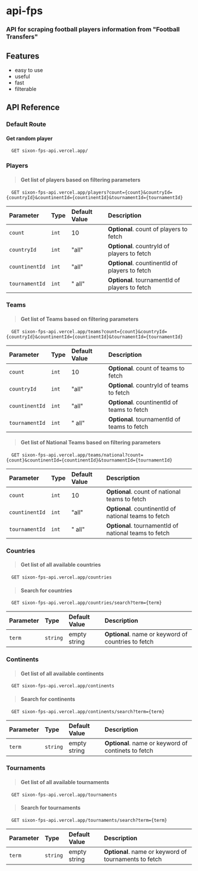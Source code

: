 # api-fps
### API for scraping football players information from "Football Transfers"


## Features

- easy to use
- useful
- fast
- filterable


## API Reference

### Default Route
#### Get random player

```
  GET sixon-fps-api.vercel.app/
```

### **Players**
>#### Get list of players based on filtering parameters

```
  GET sixon-fps-api.vercel.app/players?count={count}&countryId={countryId}&countinentId={countinentId}&tournamentId={tournamentId}
```

| Parameter           | Type     | Default Value  | Description                                     |
| :------------------ | :------- | :------------- |:----------------------------------------------- |
| `count`             | `int`    | 10             | **Optional**. count of players to fetch         |
| `countryId`         | `int`    | "all"          | **Optional**. countryId of players to fetch     |
| `countinentId`      | `int`    | "all"          | **Optional**. countinentId of players to fetch  |
| `tournamentId`      | `int`    | " all"         | **Optional**. tournamentId of players to fetch  |


### **Teams**
>#### Get list of Teams based on filtering parameters

```
  GET sixon-fps-api.vercel.app/teams?count={count}&countryId={countryId}&countinentId={countinentId}&tournamentId={tournamentId}
```

| Parameter           | Type     | Default Value  | Description                                     |
| :------------------ | :------- | :------------- |:----------------------------------------------- |
| `count`             | `int`    | 10             | **Optional**. count of teams to fetch         |
| `countryId`         | `int`    | "all"          | **Optional**. countryId of teams to fetch     |
| `countinentId`      | `int`    | "all"          | **Optional**. countinentId of teams to fetch  |
| `tournamentId`      | `int`    | " all"         | **Optional**. tournamentId of teams to fetch  |


>#### Get list of National Teams based on filtering parameters

```
  GET sixon-fps-api.vercel.app/teams/national?count={count}&countinentId={countinentId}&tournamentId={tournamentId}
```

| Parameter           | Type     | Default Value  | Description                                     |
| :------------------ | :------- | :------------- |:----------------------------------------------- |
| `count`             | `int`    | 10             | **Optional**. count of national teams to fetch         |
| `countinentId`      | `int`    | "all"          | **Optional**. countinentId of national teams to fetch  |
| `tournamentId`      | `int`    | " all"         | **Optional**. tournamentId of national teams to fetch  |



### **Countries**
>#### Get list of all available countries 
```
  GET sixon-fps-api.vercel.app/countries
```
>#### Search for countries 
```
  GET sixon-fps-api.vercel.app/countries/search?term={term}
```
| Parameter           | Type     | Default Value  | Description                                          |
| :------------------ | :------- | :------------- |:---------------------------------------------------- |
| `term`              | `string` | empty string   | **Optional**. name or keyword of countries to fetch  |

### **Continents**
>#### Get list of all available continents 
```
  GET sixon-fps-api.vercel.app/continents
```
>#### Search for continents 
```
  GET sixon-fps-api.vercel.app/continents/search?term={term}
```
| Parameter           | Type     | Default Value  | Description                                          |
| :------------------ | :------- | :------------- |:---------------------------------------------------- |
| `term`              | `string` | empty string   | **Optional**. name or keyword of continets to fetch  |

### **Tournaments**
>#### Get list of all available tournaments 
```
  GET sixon-fps-api.vercel.app/tournaments
```
>#### Search for tournaments 
```
  GET sixon-fps-api.vercel.app/tournaments/search?term={term}
```
| Parameter           | Type     | Default Value  | Description                                          |
| :------------------ | :------- | :------------- |:---------------------------------------------------- |
| `term`              | `string` | empty string   | **Optional**. name or keyword of tournaments to fetch  |

